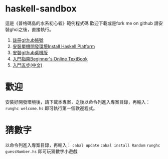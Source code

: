 # haskell-sandbox
這是《普格碼島的水系初心者》範例程式碼
歡迎下載或是fork me on github
請安裝ghci之後，直接執行。

1. [註冊github帳號](https://github.com/)
2. [安裝單機開發環境Install Haskell Platform](https://www.haskell.org/platform/)
3. [安裝github桌機版](https://desktop.github.com/)
4. [入門指南Beginner's Online TextBook ](http://learnyouahaskell.com/chapters)
5. [入門五步(中文)](https://wiki.haskell.org/Tw/Haskell%E5%85%A5%E9%96%80%E7%9A%845%E5%80%8B%E6%AD%A5%E9%A9%9F)

# 歡迎
安裝好開發環境後，請下載本專案，之後以命令列進入專案目錄，再輸入：
```runghc welcome.hs```
即可執行第一個歡迎程式。

# 猜數字
以命令列進入專案目錄，再輸入：
    ```cabal update```
    ```cabal install Random```
    ```runghc guessNumber.hs```
即可玩猜數字小遊戲
